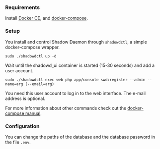 ### Requirements

Install [Docker CE](https://docs.docker.com/install/), and [docker-compose](https://docs.docker.com/compose/install/).

### Setup

You install and control Shadow Daemon through `shadowdctl`, a simple docker-compose wrapper.

    sudo ./shadowdctl up -d

Wait until the shadowd_ui container is started (15-30 seconds) and add a user account.

    sudo ./shadowdctl exec web php app/console swd:register --admin --name=arg (--email=arg)

You need this user account to log in to the web interface.
The e-mail address is optional.

For more information about other commands check out the [docker-compose manual](https://docs.docker.com/compose/).

### Configuration

You can change the paths of the database and the database password in the file `.env`.
